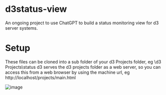 # d3status-view
An ongoing project to use ChatGPT to build a status monitoring view for d3 server systems.

# Setup
These files can be cloned into a sub folder of your d3 Projects folder, eg \d3 Projects\status
d3 serves the d3 projects folder as a web server, so you can access this from a web browser by using the machine url, eg http://localhost/projects/main.html 

![image](https://user-images.githubusercontent.com/71440017/231709524-4c2e4f93-7a43-4fc1-8214-d362d94c06df.png)
